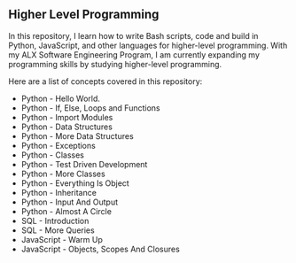 ## Higher Level Programming

In this repository, I learn how to write Bash scripts, code and build in Python, JavaScript, and other languages for higher-level programming.
With my <bold>ALX Software Engineering Program</bold>, I am currently expanding my programming skills by studying higher-level programming.

Here are a list of concepts covered in this repository:
+ Python - Hello World.
+ Python - If, Else, Loops and Functions
+ Python - Import Modules
+ Python - Data Structures
+ Python - More Data Structures
+ Python - Exceptions
+ Python - Classes
+ Python - Test Driven Development
+ Python - More Classes
+ Python - Everything Is Object
+ Python - Inheritance
+ Python - Input And Output
+ Python - Almost A Circle
+ SQL - Introduction
+ SQL - More Queries
+ JavaScript - Warm Up
+ JavaScript - Objects, Scopes And Closures
